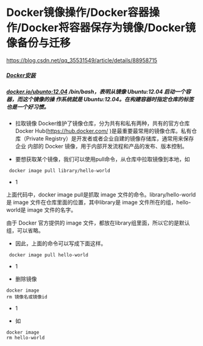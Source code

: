 # Docker镜像操作/Docker容器操作/Docker将容器保存为镜像/Docker镜像备份与迁移

https://blog.csdn.net/qq_35531549/article/details/88958715

##### [Docker安装](https://blog.csdn.net/qq_35531549/article/details/88958715)

##### [docker.io/ubunto:12.04](http://docker.io/ubunto:12.04) /bin/bash，表明从镜像 Ubuntu:12.04 启动一个容器，而这个镜像的操 作系统就是 Ubuntu:12.04。在构建容器时指定仓库的标签也是一个好习惯。

- 拉取镜像
    Docker维护了镜像仓库，分为共有和私有两种，共有的官方仓库Docker Hub(https://hub.docker.com/ )是最重要最常用的镜像仓库。私有仓库（Private Registry）是开发者或者企业自建的镜像存储库，通常用来保存企业 内部的 Docker 镜像，用于内部开发流程和产品的发布、版本控制。
    
- 要想获取某个镜像，我们可以使用pull命令，从仓库中拉取镜像到本地，如
    

```
 docker image pull library/hello-world
```

- 1

上面代码中，docker image pull是抓取 image 文件的命令。library/hello-world是 image 文件在仓库里面的位置，其中library是 image 文件所在的组，hello-world是 image 文件的名字。

由于 Docker 官方提供的 image 文件，都放在library组里面，所以它的是默认组，可以省略。

- 因此，上面的命令可以写成下面这样。

```
 docker image pull hello-world
```

- 1

- 删除镜像

```
docker image 
rm 镜像名或镜像id 
```

- 1

- 如

```
docker image 
rm hello-world 
```
